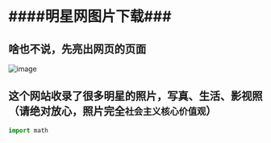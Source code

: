 ####明星网图片下载###
====================

啥也不说，先亮出网页的页面
------------------------
![image](https://github.com/1jone/Spider-StarPicter/blob/master/images/start1.PNG)

这个网站收录了很多明星的照片，写真、生活、影视照（请绝对放心，照片完全`社会主义核心价值观`）
----------------------

```Python
import math
```

